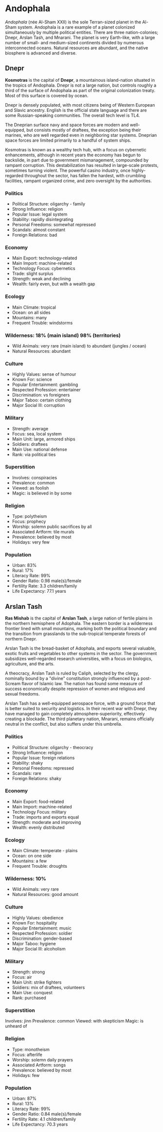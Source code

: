 # Andophala

*Andophala* (née Al-Sham XXII) is the sole Terran-sized planet in the Al-Sham system. Andophala is a rare example of a planet colonized simultaneously by multiple political entities. There are three nation-colonies; Dnepr, Arslan Tash, and Mnarani. The planet is very Earth-like, with a large number of small- and medium-sized continents divided by numerous interconnected oceans. Natural resources are abundant, and the native biosphere is advanced and diverse.

## Dnepr

**Kosmotras** is the capital of **Dnepr**, a mountainous island-nation situated in the tropics of Andophala. Dnepr is not a large nation, but controls roughly a third of the surface of Andophala as part of the original colonization treaty. Most of this surface is covered by ocean.

Dnepr is densely populated, with most citizens being of Western European and Slavic ancestry. English is the official state language and there are some Russian-speaking communities. The overall tech level is TL4.

The Dneprian surface navy and space forces are modern and well-equipped, but consists mostly of draftees, the exception being their marines, who are well regarded even in neighboring star systems. Dneprian space forces are limited primarily to a handful of system ships.

Kosmotras is known as a wealthy tech hub, with a focus on cybernetic enhancements, although in recent years the economy has begun to backslide, in part due to government mismanagement, compounded by rampant corruption. This destabilization has resulted in large-scale protests, sometimes turning violent. The powerful casino industry, once highly-regarded throughout the sector, has fallen the hardest, with crumbling facilities, rampant organized crime, and zero oversight by the authorities.

### Politics
* Political Structure: oligarchy - family
* Strong Influence: religion
* Popular Issue: legal system
* Stability: rapidly disintegrating
* Personal Freedoms: somewhat repressed
* Scandals: almost constant
* Foreign Relations: bad

### Economy
* Main Export: technology-related
* Main Import: machine-related
* Technology Focus: cybernetics
* Trade: slight surplus
* Strength: weak and declining
* Wealth: fairly even, but with a wealth gap

### Ecology
* Main Climate: tropical
* Ocean: on all sides
* Mountains: many
* Frequent Trouble: windstorms

### Wilderness: 18% (main island) 98% (territories)
* Wild Animals: very rare (main island) to abundant (jungles / ocean)
* Natural Resources: abundant

### Culture
* Highly Values: sense of humour
* Known For: science
* Popular Entertainment: gambling
* Respected Profession: entertainer
* Discrimination: vs foreigners
* Major Taboo: certain clothing
* Major Social Ill: corruption

### Military
* Strength: average
* Focus: sea, local system
* Main Unit: large, armored ships
* Soldiers: draftees
* Main Use: national defense
* Rank: via political ties

### Superstition
* Involves: conspiracies
* Prevalence: common
* Viewed: as foolish
* Magic: is believed in by some

### Religion
* Type: polytheism
* Focus: prophecy
* Worship: solemn public sacrifices by all
* Associated Artform: tile murals
* Prevalence: believed by most
* Holidays: very few

### Population
* Urban: 83%
* Rural: 17%
* Literacy Rate: 99%
* Gender Ratio: 0.98 male(s)/female
* Fertility Rate: 3.3 children/family
* Life Expectancy: 77.1 years

## Arslan Tash

**Ras Mishab** is the capital of **Arslan Tash**, a large nation of fertile plains in the northern hemisphere of Adophala. The eastern border is a wilderness frontier lined with small mountains, marking both the political boundary and the transition from grasslands to the sub-tropical temperate forests of northern Dnepr.

Arslan Tash is the bread-basket of Adophala, and exports several valuable, exotic fruits and vegetables to other systems in the sector. The government subsidizes well-regarded research universities, with a focus on biologics, agriculture, and the arts.

A theocracy, Arslan Tash is ruled by Caliph, selected by the clergy, nominally bound by a "divine" constitution strongly influenced by a post-Scream flavor of Islamic law. The nation has found some measure of success economically despite repression of women and religious and sexual freedoms.

Arslan Tash has a well-equipped aerospace force, with a ground force that is better suited to security and logistics. In their recent war with Dnepr, they have managed to gain completely atmosphere-superiority, effectively creating a blockade. The third planetary nation, Mnarani, remains officially neutral in the conflict, but also suffers under this umbrella.

### Politics
* Political Structure: oligarchy - theocracy
* Strong Influence: religion
* Popular Issue: foreign relations
* Stability: shaky
* Personal Freedoms: repressed
* Scandals: rare
* Foreign Relations: shaky

### Economy
* Main Export: food-related
* Main Import: machine-related
* Technology Focus: military
* Trade: imports and exports equal
* Strength: moderate and improving
* Wealth: evenly distributed

### Ecology
* Main Climate: temperate - plains
* Ocean: on one side
* Mountains: a few
* Frequent Trouble: droughts

### Wilderness: 10%
* Wild Animals: very rare
* Natural Resources: good amount

### Culture
* Highly Values: obedience
* Known For: hospitality
* Popular Entertainment: music
* Respected Profession: soldier
* Discrimination: gender-based
* Major Taboo: hygiene
* Major Social Ill: alcoholism

### Military
* Strength: strong
* Focus: air
* Main Unit: strike fighters
* Soldiers: mix of draftees, volunteers
* Main Use: conquest
* Rank: purchased

### Superstition
Involves: jinn
Prevalence: common
Viewed: with skepticism
Magic: is unheard of

### Religion
* Type: monotheism
* Focus: afterlife
* Worship: solemn daily prayers
* Associated Artform: songs
* Prevalence: believed by most
* Holidays: few

### Population
* Urban: 87%
* Rural: 13%
* Literacy Rate: 99%
* Gender Ratio: 0.84 male(s)/female
* Fertility Rate: 4.1 children/family
* Life Expectancy: 70.3 years
